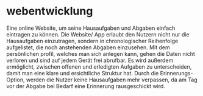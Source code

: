 # webentwicklung

Eine online Website, um seine Hausaufgaben und Abgaben einfach eintragen zu können.
Die Website/ App erlaubt den Nutzern nicht nur die Hausaufgaben einzutragen, sondern in chronologischer Reihenfolge aufgelistet, die noch anstehenden Abgaben einzusehen.
Mit dem persönlichen profil, welches man sich anlegen kann, gehen die Daten nicht verloren und sind auf jedem Gerät frei abrufbar. 
Es wird außerdem ermöglicht, zwischen offenen und erledigten Aufgaben zu unterscheiden, damit man eine klare und ersichtliche Struktur hat.
Durch die Erinnerungs-Option, werden die Nutzer keine Hausaufgaben mehr verpassen, da am Tag vor der Abgabe bei Bedarf eine Erinnerung rausgeschickt wird.